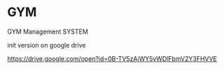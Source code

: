 # GYM
GYM Management SYSTEM

init version on google drive

https://drive.google.com/open?id=0B-TV5zAjWY5vWDlFbmV2Y3FHVVE
